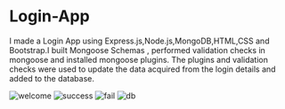 # Login-App
I made a Login App using Express.js,Node.js,MongoDB,HTML,CSS and Bootstrap.I built Mongoose Schemas , performed validation checks in mongoose and installed mongoose plugins. The plugins and validation checks were used to update the data acquired from the login details and added to the database. 

![welcome](https://user-images.githubusercontent.com/35209670/40996756-418d680a-6920-11e8-9460-37dd6a5e77c0.PNG)
![success](https://user-images.githubusercontent.com/35209670/40996768-492d070a-6920-11e8-86a6-dce628f539ef.PNG)
![fail](https://user-images.githubusercontent.com/35209670/40996779-4ff99576-6920-11e8-85e5-b5ec4ec9cea3.PNG)
![db](https://user-images.githubusercontent.com/35209670/40996902-ab772b20-6920-11e8-9c47-ff66712200ef.PNG)
